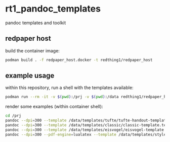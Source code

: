 # rt1_pandoc_templates

pandoc templates and toolkit

## redpaper host

build the container image:

```sh
podman build . -f redpaper_host.docker -t redthing1/redpaper_host
```

## example usage

within this repository, run a shell with the templates available:

```sh
podman run --rm -it -v $(pwd):/prj -v $(pwd):/data redthing1/redpaper_host
```

render some examples (within container shell):
```sh
cd /prj
pandoc --dpi=300 --template /data/templates/tufte/tufte-handout-template.tex -i ./examples/doc1.md -o ./examples/doc1_tufte.pdf
pandoc --dpi=300 --template /data/templates/classic/classic-template.tex -i ./examples/doc1.md -o ./examples/doc1_classic.pdf
pandoc --dpi=300 --template /data/templates/eisvogel/eisvogel-template.tex -i ./examples/doc1.md -o ./examples/doc1_eisvogel.pdf
pandoc --dpi=300 --pdf-engine=lualatex --template /data/templates/style2/style2-template.tex -i ./examples/doc1.md -o ./examples/doc1_style2.pdf
```
